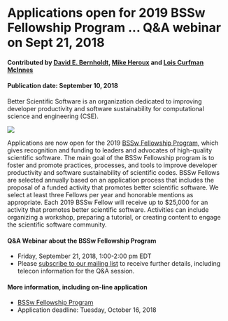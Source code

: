 # Applications open for 2019 BSSw Fellowship Program ... Q&A webinar on Sept 21, 2018


#### Contributed by [David E. Bernholdt](https://github.com/bernhold "David E. Bernholdt GitHub Profile"), [Mike Heroux](https://github.com/maherou "Mike Heroux GitHub Profile") and [Lois Curfman McInnes](https://github.com/curfman "Lois Curfman McInnes GitHub Profile") 

#### Publication date: September 10, 2018

Better Scientific Software is an organization dedicated to improving developer productivity and software sustainability for computational science and engineering (CSE).

<img src='https://github.com/betterscientificsoftware/images/raw/master/BSSwResourceTopics2018.png' class='page' />

<br>

Applications are now open for the 2019 [BSSw Fellowship Program](https://bssw.io/pages/bssw-fellowship-program), which gives recognition and funding to leaders and advocates of high-quality scientific software.  The main goal of the BSSw Fellowship program is to foster and promote practices, processes, and tools to improve developer productivity and software sustainability of scientific codes.  BSSw Fellows are selected annually based on an application process that includes the proposal of a funded activity that promotes better scientific software. We select at least three Fellows per year and honorable mentions as appropriate. Each 2019 BSSw Fellow will receive up to $25,000 for an activity that promotes better scientific software. Activities can include organizing a workshop, preparing a tutorial, or creating content to engage the scientific software community. 

#### Q&A Webinar about the BSSw Fellowship Program
- Friday, September 21, 2018, 1:00-2:00 pm EDT 
- Please [subscribe to our mailing list](https://bssw.io/pages/receive-our-email-digest) to receive further details, including telecon information for the Q&A session.

#### More information, including on-line application
- [BSSw Fellowship Program](https://bssw.io/fellowship)
- Application deadline: Tuesday, October 16, 2018

<!---
Publish: yes
RSS-update: 2018-09-10
Categories: collaboration
Topics: projects and organizations
Tags: bssw-blog-article
Level: 2
Prerequisites: default
Aggregate: none
--->

